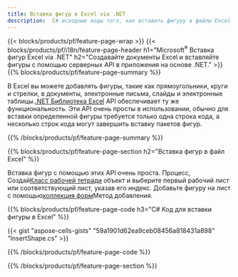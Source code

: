 ```yaml
---
title: Вставка фигур в Excel via .NET
description:  C# исходные коды того, как вставить фигуру в файлы Excel Microsoft с помощью библиотеки .NET.
---
```

{{< blocks/products/pf/feature-page-wrap >}}
{{< blocks/products/pf/i18n/feature-page-header h1="Microsoft<sup>&reg;</sup> Вставка фигур Excel via .NET" h2="Создавайте документы Excel и вставляйте фигуры с помощью серверных API в приложения на основе .NET." >}}
{{% blocks/products/pf/feature-page-summary %}}

 В Excel вы можете добавлять фигуры, такие как прямоугольники, круги и стрелки, в документы, электронные письма, слайды и электронные таблицы.[.NET Библиотека Excel](https://releases.aspose.com/cells/net/) API обеспечивает ту же функциональность. Эти API очень просты в использовании, обычно для вставки определенной фигуры требуется только одна строка кода, а несколько строк кода могут завершить вставку пакетов фигур.

{{% /blocks/products/pf/feature-page-summary %}}

{{% blocks/products/pf/feature-page-section h2="Вставка фигур в файл Excel" %}}

 Вставка фигур с помощью этих API очень проста. Процесс, Создай[Класс рабочей тетради](https://reference.aspose.com/cells/net/aspose.cells/workbook) объект и выберите первый рабочий лист или соответствующий лист, указав его индекс. Добавьте фигуру на лист с помощью[коллекция форм](https://reference.aspose.com/cells/net/aspose.cells.drawing/shapecollection)Метод добавления.

{{% blocks/products/pf/feature-page-code h3="C# Код для вставки фигуры в Excel" %}}

{{< gist "aspose-cells-gists" "59a1901d62ea9ceb08456a818431a898" "InsertShape.cs" >}}

{{% /blocks/products/pf/feature-page-code %}}

{{% /blocks/products/pf/feature-page-section %}}

